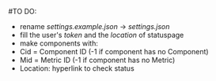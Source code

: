 #TO DO:

* rename _settings.example.json_ -> _settings.json_
* fill the user's _token_ and the _location_ of statuspage
* make components with:
 * Cid = Component ID (-1 if component has no Component)
 * Mid = Metric ID (-1 if component has no Metric)
 * Location: hyperlink to check status
